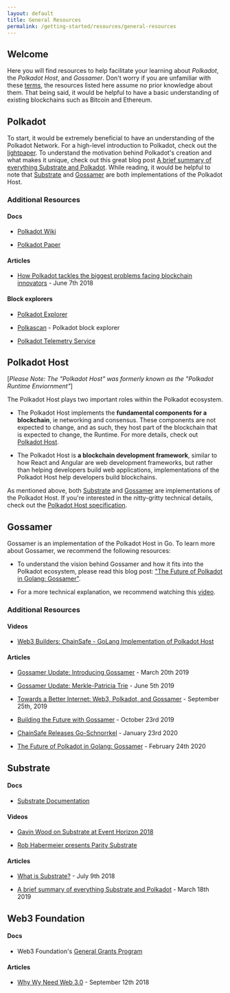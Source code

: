 ```yaml
---
layout: default
title: General Resources
permalink: /getting-started/resources/general-resources
---
```


## Welcome

Here you will find resources to help facilitate your learning about _Polkadot_, the _Polkadot Host_, and _Gossamer_. Don't worry if you are unfamiliar with these <a target="_blank" rel="noopener noreferrer" href="https://wiki.polkadot.network/docs/en/glossary">terms</a>, the resources listed here assume no prior knowledge about them. That being said, it would be helpful to have a basic understanding of existing blockchains such as Bitcoin and Ethereum. 

## Polkadot

To start, it would be extremely beneficial to have an understanding of the Polkadot Network. For a high-level introduction to Polkadot, check out the  <a target="_blank" rel="noopener noreferrer" href="https://polkadot.network/Polkadot-lightpaper.pdf">lightpaper</a>. To understand the motivation behind Polkadot's creation and what makes it unique, check out this great blog post <a target="_blank" rel="noopener noreferrer" href="https://medium.com/polkadot-network/a-brief-summary-of-everything-substrate-and-polkadot-f1f21071499d">A brief summary of everything Substrate and Polkadot</a>. While reading, it would be helpful to note that <a target="_blank" rel="noopener noreferrer" href="https://github.com/paritytech/substrate">Substrate</a> and <a target="_blank" rel="noopener noreferrer" href="https://github.com/ChainSafe/gossamer">Gossamer</a> are both implementations of the Polkadot Host. 

### Additional Resources

#### Docs

- <a target="_blank" rel="noopener noreferrer" href="https://wiki.polkadot.network/en/">Polkadot Wiki</a>

- <a target="_blank" rel="noopener noreferrer" href="https://polkadot.network/PolkaDotPaper.pdf">Polkadot Paper</a>

#### Articles

- <a target="_blank" rel="noopener noreferrer" href="https://medium.com/polkadot-network/how-polkadot-tackles-the-biggest-problems-facing-blockchain-innovators-1affc1309b0f">How Polkadot tackles the biggest problems facing blockchain innovators</a> - June 7th 2018

#### Block explorers

- <a target="_blank" rel="noopener noreferrer" href="https://polkadot.js.org/apps/#/explorer">Polkadot Explorer</a>

- <a target="_blank" rel="noopener noreferrer" href="https://polkascan.io/">Polkascan</a> - Polkadot block explorer

- <a target="_blank" rel="noopener noreferrer" href="https://telemetry.polkadot.io/#/Kusama">Polkadot Telemetry Service</a>

## Polkadot Host

[_Please Note: The "Polkadot Host" was formerly known as the "Polkadot Runtime Enviornment"_]

The Polkadot Host plays two important roles within the Polkadot ecosystem.

- The Polkadot Host implements the **fundamental components for a blockchain**, ie networking and consensus. These components are not expected to change, and as such, they host part of the blockchain that is expected to change, the Runtime. For more details, check out <a target="_blank" rel="noopener noreferrer" href="https://wiki.polkadot.network/docs/en/learn-polkadot-host">Polkadot Host</a>.

- The Polkadot Host is **a blockchain development framework**, similar to how React and Angular are web development frameworks, but rather than helping developers build web applications, implementations of the Polkadot Host help developers build blockchains. 

As mentioned above, both <a target="_blank" rel="noopener noreferrer" href="https://github.com/paritytech/substrate">Substrate</a> and <a target="_blank" rel="noopener noreferrer" href="https://github.com/ChainSafe/gossamer">Gossamer</a> are implementations of the Polkadot Host. If you're interested in the nitty-gritty technical details, check out the <a target="_blank" rel="noopener noreferrer" href="https://github.com/w3f/polkadot-spec/blob/master/polkadot-host-spec/polkadot_host_spec.pdf">Polkadot Host specification</a>.

## Gossamer

Gossamer is an implementation of the Polkadot Host in Go. To learn more about Gossamer, we recommend the following resources:

- To understand the vision behind Gossamer and how it fits into the Polkadot ecosystem, please read this blog post: <a target="_blank" rel="noopener noreferrer" href="https://medium.com/chainsafe-systems/the-future-of-polkadot-in-golang-gossamer-3345f0d6143d">"The Future of Polkadot in Golang: Gossamer"</a>.

- For a more technical explanation, we recommend watching this <a target="_blank" rel="noopener noreferrer" href="https://medium.com/chainsafe-systems/the-future-of-polkadot-in-golang-gossamer-3345f0d6143d">video</a>.

### Additional Resources

#### Videos

- <a target="_blank" rel="noopener noreferrer" href="https://www.youtube.com/watch?v=vqluOY-ysFI">Web3 Builders: ChainSafe - GoLang Implementation of Polkadot Host</a>

#### Articles

- <a target="_blank" rel="noopener noreferrer" href="https://medium.com/chainsafe-systems/gossamer0-2ccf51ad0c91">Gossamer Update: Introducing Gossamer</a> - March 20th 2019

- <a target="_blank" rel="noopener noreferrer" href="https://medium.com/chainsafe-systems/gossamer-update-1-merkle-patricia-trie-6320588efedd">Gossamer Update: Merkle-Patricia Trie</a> - June 5th 2019

- <a target="_blank" rel="noopener noreferrer" href="https://medium.com/chainsafe-systems/towards-a-better-internet-web3-polkadot-and-gossamer-68eb559dd2c5">Towards a Better Internet: Web3, Polkadot, and Gossamer</a> - September 25th, 2019

- <a target="_blank" rel="noopener noreferrer" href="https://medium.com/chainsafe-systems/building-the-future-with-gossamer-ccb8c4530299">Building the Future with Gossamer</a> - October 23rd 2019

- <a target="_blank" rel="noopener noreferrer" href="https://medium.com/chainsafe-systems/chainsafe-releases-go-schnorrkel-487b6b5e3b87">ChainSafe Releases Go-Schnorrkel</a> - January 23rd 2020

- <a target="_blank" rel="noopener noreferrer" href="https://medium.com/chainsafe-systems/the-future-of-polkadot-in-golang-gossamer-3345f0d6143d">The Future of Polkadot in Golang: Gossamer</a> - February 24th 2020

## Substrate

#### Docs

- <a target="_blank" rel="noopener noreferrer" href="https://substrate.dev/en/">Substrate Documentation</a>

#### Videos

- <a target="_blank" rel="noopener noreferrer" href="https://www.youtube.com/watch?v=iUMZyL5kTwc&feature=youtu.be">Gavin Wood on Substrate at Event Horizon 2018</a>

- <a target="_blank" rel="noopener noreferrer" href="https://www.youtube.com/watch?v=q1zLHO7Lkuk&feature=youtu.be">Rob Habermeier presents Parity Substrate</a>

#### Articles

- <a target="_blank" rel="noopener noreferrer" href="https://medium.com/paritytech/what-is-substrate-29af4231d7e0">What is Substrate?</a> - July 9th 2018

- <a target="_blank" rel="noopener noreferrer" href="https://medium.com/polkadot-network/a-brief-summary-of-everything-substrate-and-polkadot-f1f21071499d">A brief summary of everything Substrate and Polkadot</a> - March 18th 2019

## Web3 Foundation

#### Docs

- Web3 Foundation's <a target="_blank" rel="noopener noreferrer" href="https://github.com/w3f/General-Grants-Program">General Grants Program</a>

#### Articles

- <a target="_blank" rel="noopener noreferrer" href="https://medium.com/@gavofyork/why-we-need-web-3-0-5da4f2bf95ab">Why Wy Need Web 3.0</a> - September 12th 2018
